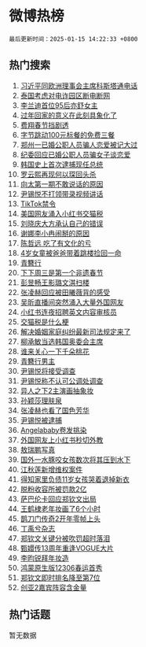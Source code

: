 # 微博热榜

`最后更新时间：2025-01-15 14:22:33 +0800`

## 热门搜索

1. [习近平同欧洲理事会主席科斯塔通电话](https://m.weibo.cn/search?containerid=100103type%3D1%26t%3D10%26q%3D%23%E4%B9%A0%E8%BF%91%E5%B9%B3%E5%90%8C%E6%AC%A7%E6%B4%B2%E7%90%86%E4%BA%8B%E4%BC%9A%E4%B8%BB%E5%B8%AD%E7%A7%91%E6%96%AF%E5%A1%94%E9%80%9A%E7%94%B5%E8%AF%9D%23&stream_entry_id=51&isnewpage=1&extparam=seat%3D1%26stream_entry_id%3D51%26q%3D%2523%25E4%25B9%25A0%25E8%25BF%2591%25E5%25B9%25B3%25E5%2590%258C%25E6%25AC%25A7%25E6%25B4%25B2%25E7%2590%2586%25E4%25BA%258B%25E4%25BC%259A%25E4%25B8%25BB%25E5%25B8%25AD%25E7%25A7%2591%25E6%2596%25AF%25E5%25A1%2594%25E9%2580%259A%25E7%2594%25B5%25E8%25AF%259D%2523%26dgr%3D0%26pos%3D0%26cate%3D10103%26c_type%3D51%26filter_type%3Drealtimehot%26display_time%3D1736922151%26pre_seqid%3D17369221518530116544259)
1. [泰国考虑对电诈园区断电断网](https://m.weibo.cn/search?containerid=100103type%3D1%26t%3D10%26q%3D%23%E6%B3%B0%E5%9B%BD%E8%80%83%E8%99%91%E5%AF%B9%E7%94%B5%E8%AF%88%E5%9B%AD%E5%8C%BA%E6%96%AD%E7%94%B5%E6%96%AD%E7%BD%91%23&stream_entry_id=31&isnewpage=1&extparam=seat%3D1%26stream_entry_id%3D31%26flag%3D2%26lcate%3D5001%26filter_type%3Drealtimehot%26c_type%3D31%26q%3D%2523%25E6%25B3%25B0%25E5%259B%25BD%25E8%2580%2583%25E8%2599%2591%25E5%25AF%25B9%25E7%2594%25B5%25E8%25AF%2588%25E5%259B%25AD%25E5%258C%25BA%25E6%2596%25AD%25E7%2594%25B5%25E6%2596%25AD%25E7%25BD%2591%2523%26band_rank%3D1%26cate%3D5001%26pos%3D0%26realpos%3D1%26dgr%3D0%26display_time%3D1736922151%26pre_seqid%3D17369221518530116544259)
1. [李兰迪首位95后亦舒女主](https://m.weibo.cn/search?containerid=100103type%3D1%26t%3D10%26q%3D%E6%9D%8E%E5%85%B0%E8%BF%AA%E9%A6%96%E4%BD%8D95%E5%90%8E%E4%BA%A6%E8%88%92%E5%A5%B3%E4%B8%BB&stream_entry_id=31&isnewpage=1&extparam=seat%3D1%26stream_entry_id%3D31%26flag%3D1%26lcate%3D5001%26filter_type%3Drealtimehot%26c_type%3D31%26q%3D%25E6%259D%258E%25E5%2585%25B0%25E8%25BF%25AA%25E9%25A6%2596%25E4%25BD%258D95%25E5%2590%258E%25E4%25BA%25A6%25E8%2588%2592%25E5%25A5%25B3%25E4%25B8%25BB%26band_rank%3D2%26cate%3D5001%26pos%3D1%26realpos%3D2%26dgr%3D0%26display_time%3D1736922151%26pre_seqid%3D17369221518530116544259)
1. [过年回家的意义在此刻具象化了](https://m.weibo.cn/search?containerid=100103type%3D1%26t%3D10%26q%3D%23%E8%BF%87%E5%B9%B4%E5%9B%9E%E5%AE%B6%E7%9A%84%E6%84%8F%E4%B9%89%E5%9C%A8%E6%AD%A4%E5%88%BB%E5%85%B7%E8%B1%A1%E5%8C%96%E4%BA%86%23&stream_entry_id=31&isnewpage=1&extparam=seat%3D1%26stream_entry_id%3D31%26flag%3D0%26lcate%3D5001%26filter_type%3Drealtimehot%26c_type%3D31%26q%3D%2523%25E8%25BF%2587%25E5%25B9%25B4%25E5%259B%259E%25E5%25AE%25B6%25E7%259A%2584%25E6%2584%258F%25E4%25B9%2589%25E5%259C%25A8%25E6%25AD%25A4%25E5%2588%25BB%25E5%2585%25B7%25E8%25B1%25A1%25E5%258C%2596%25E4%25BA%2586%2523%26band_rank%3D3%26cate%3D5001%26pos%3D2%26realpos%3D3%26dgr%3D0%26display_time%3D1736922151%26pre_seqid%3D17369221518530116544259)
1. [费翔春节挡剧透](https://m.weibo.cn/search?containerid=100103type%3D1%26t%3D10%26q%3D%23%E8%B4%B9%E7%BF%94%E6%98%A5%E8%8A%82%E6%8C%A1%E5%89%A7%E9%80%8F%23&stream_entry_id=31&isnewpage=1&extparam=seat%3D1%26stream_entry_id%3D31%26lcate%3D5001%26is_ad_pos%3D1%26filter_type%3Drealtimehot%26adid%3D272650%26c_type%3D31%26q%3D%2523%25E8%25B4%25B9%25E7%25BF%2594%25E6%2598%25A5%25E8%258A%2582%25E6%258C%25A1%25E5%2589%25A7%25E9%2580%258F%2523%26band_rank%3D4%26pos%3D3%26cate%3D5001%26dgr%3D0%26topic_ad%3D1%26display_time%3D1736922151%26pre_seqid%3D17369221518530116544259)
1. [字节跳动100元标餐的免费三餐](https://m.weibo.cn/search?containerid=100103type%3D1%26t%3D10%26q%3D%E5%AD%97%E8%8A%82%E8%B7%B3%E5%8A%A8100%E5%85%83%E6%A0%87%E9%A4%90%E7%9A%84%E5%85%8D%E8%B4%B9%E4%B8%89%E9%A4%90&stream_entry_id=31&isnewpage=1&extparam=seat%3D1%26stream_entry_id%3D31%26flag%3D2%26lcate%3D5001%26filter_type%3Drealtimehot%26c_type%3D31%26q%3D%25E5%25AD%2597%25E8%258A%2582%25E8%25B7%25B3%25E5%258A%25A8100%25E5%2585%2583%25E6%25A0%2587%25E9%25A4%2590%25E7%259A%2584%25E5%2585%258D%25E8%25B4%25B9%25E4%25B8%2589%25E9%25A4%2590%26band_rank%3D4%26cate%3D5001%26pos%3D4%26realpos%3D4%26dgr%3D0%26display_time%3D1736922151%26pre_seqid%3D17369221518530116544259)
1. [郑州一已婚公职人员骗人恋爱被记大过](https://m.weibo.cn/search?containerid=100103type%3D1%26t%3D10%26q%3D%23%E9%83%91%E5%B7%9E%E4%B8%80%E5%B7%B2%E5%A9%9A%E5%85%AC%E8%81%8C%E4%BA%BA%E5%91%98%E9%AA%97%E4%BA%BA%E6%81%8B%E7%88%B1%E8%A2%AB%E8%AE%B0%E5%A4%A7%E8%BF%87%23&stream_entry_id=31&isnewpage=1&extparam=seat%3D1%26stream_entry_id%3D31%26flag%3D1%26lcate%3D5001%26filter_type%3Drealtimehot%26c_type%3D31%26q%3D%2523%25E9%2583%2591%25E5%25B7%259E%25E4%25B8%2580%25E5%25B7%25B2%25E5%25A9%259A%25E5%2585%25AC%25E8%2581%258C%25E4%25BA%25BA%25E5%2591%2598%25E9%25AA%2597%25E4%25BA%25BA%25E6%2581%258B%25E7%2588%25B1%25E8%25A2%25AB%25E8%25AE%25B0%25E5%25A4%25A7%25E8%25BF%2587%2523%26band_rank%3D5%26cate%3D5001%26pos%3D5%26realpos%3D5%26dgr%3D0%26display_time%3D1736922151%26pre_seqid%3D17369221518530116544259)
1. [纪委回应已婚公职人员骗女子谈恋爱](https://m.weibo.cn/search?containerid=100103type%3D1%26t%3D10%26q%3D%23%E7%BA%AA%E5%A7%94%E5%9B%9E%E5%BA%94%E5%B7%B2%E5%A9%9A%E5%85%AC%E8%81%8C%E4%BA%BA%E5%91%98%E9%AA%97%E5%A5%B3%E5%AD%90%E8%B0%88%E6%81%8B%E7%88%B1%23&stream_entry_id=31&isnewpage=1&extparam=seat%3D1%26stream_entry_id%3D31%26flag%3D1%26lcate%3D5001%26filter_type%3Drealtimehot%26c_type%3D31%26q%3D%2523%25E7%25BA%25AA%25E5%25A7%2594%25E5%259B%259E%25E5%25BA%2594%25E5%25B7%25B2%25E5%25A9%259A%25E5%2585%25AC%25E8%2581%258C%25E4%25BA%25BA%25E5%2591%2598%25E9%25AA%2597%25E5%25A5%25B3%25E5%25AD%2590%25E8%25B0%2588%25E6%2581%258B%25E7%2588%25B1%2523%26band_rank%3D6%26cate%3D5001%26pos%3D6%26realpos%3D6%26dgr%3D0%26display_time%3D1736922151%26pre_seqid%3D17369221518530116544259)
1. [韩国史上首次逮捕现任总统](https://m.weibo.cn/search?containerid=100103type%3D1%26t%3D10%26q%3D%23%E9%9F%A9%E5%9B%BD%E5%8F%B2%E4%B8%8A%E9%A6%96%E6%AC%A1%E9%80%AE%E6%8D%95%E7%8E%B0%E4%BB%BB%E6%80%BB%E7%BB%9F%23&stream_entry_id=31&isnewpage=1&extparam=seat%3D1%26stream_entry_id%3D31%26flag%3D0%26lcate%3D5001%26filter_type%3Drealtimehot%26c_type%3D31%26q%3D%2523%25E9%259F%25A9%25E5%259B%25BD%25E5%258F%25B2%25E4%25B8%258A%25E9%25A6%2596%25E6%25AC%25A1%25E9%2580%25AE%25E6%258D%2595%25E7%258E%25B0%25E4%25BB%25BB%25E6%2580%25BB%25E7%25BB%259F%2523%26band_rank%3D7%26cate%3D5001%26pos%3D7%26realpos%3D7%26dgr%3D0%26display_time%3D1736922151%26pre_seqid%3D17369221518530116544259)
1. [罗云熙再现何以琛回头杀](https://m.weibo.cn/search?containerid=100103type%3D1%26t%3D10%26q%3D%23%E7%BD%97%E4%BA%91%E7%86%99%E5%86%8D%E7%8E%B0%E4%BD%95%E4%BB%A5%E7%90%9B%E5%9B%9E%E5%A4%B4%E6%9D%80%23&stream_entry_id=31&isnewpage=1&extparam=seat%3D1%26stream_entry_id%3D31%26flag%3D1%26lcate%3D5001%26filter_type%3Drealtimehot%26c_type%3D31%26q%3D%2523%25E7%25BD%2597%25E4%25BA%2591%25E7%2586%2599%25E5%2586%258D%25E7%258E%25B0%25E4%25BD%2595%25E4%25BB%25A5%25E7%2590%259B%25E5%259B%259E%25E5%25A4%25B4%25E6%259D%2580%2523%26band_rank%3D8%26cate%3D5001%26pos%3D8%26realpos%3D8%26dgr%3D0%26display_time%3D1736922151%26pre_seqid%3D17369221518530116544259)
1. [向太第一期不敢说话的原因](https://m.weibo.cn/search?containerid=100103type%3D1%26t%3D10%26q%3D%23%E5%90%91%E5%A4%AA%E7%AC%AC%E4%B8%80%E6%9C%9F%E4%B8%8D%E6%95%A2%E8%AF%B4%E8%AF%9D%E7%9A%84%E5%8E%9F%E5%9B%A0%23&stream_entry_id=31&isnewpage=1&extparam=seat%3D1%26stream_entry_id%3D31%26flag%3D0%26lcate%3D5001%26filter_type%3Drealtimehot%26c_type%3D31%26q%3D%2523%25E5%2590%2591%25E5%25A4%25AA%25E7%25AC%25AC%25E4%25B8%2580%25E6%259C%259F%25E4%25B8%258D%25E6%2595%25A2%25E8%25AF%25B4%25E8%25AF%259D%25E7%259A%2584%25E5%258E%259F%25E5%259B%25A0%2523%26band_rank%3D9%26cate%3D5001%26pos%3D9%26realpos%3D9%26dgr%3D0%26display_time%3D1736922151%26pre_seqid%3D17369221518530116544259)
1. [尹锡悦不打领带录视频讲话](https://m.weibo.cn/search?containerid=100103type%3D1%26t%3D10%26q%3D%23%E5%B0%B9%E9%94%A1%E6%82%A6%E4%B8%8D%E6%89%93%E9%A2%86%E5%B8%A6%E5%BD%95%E8%A7%86%E9%A2%91%E8%AE%B2%E8%AF%9D%23&stream_entry_id=31&isnewpage=1&extparam=seat%3D1%26stream_entry_id%3D31%26flag%3D0%26lcate%3D5001%26filter_type%3Drealtimehot%26c_type%3D31%26q%3D%2523%25E5%25B0%25B9%25E9%2594%25A1%25E6%2582%25A6%25E4%25B8%258D%25E6%2589%2593%25E9%25A2%2586%25E5%25B8%25A6%25E5%25BD%2595%25E8%25A7%2586%25E9%25A2%2591%25E8%25AE%25B2%25E8%25AF%259D%2523%26band_rank%3D10%26cate%3D5001%26pos%3D10%26realpos%3D10%26dgr%3D0%26display_time%3D1736922151%26pre_seqid%3D17369221518530116544259)
1. [TikTok禁令](https://m.weibo.cn/search?containerid=100103type%3D1%26t%3D10%26q%3D%23TikTok%E7%A6%81%E4%BB%A4%23&stream_entry_id=31&isnewpage=1&extparam=seat%3D1%26stream_entry_id%3D31%26flag%3D1%26lcate%3D5001%26filter_type%3Drealtimehot%26c_type%3D31%26q%3D%2523TikTok%25E7%25A6%2581%25E4%25BB%25A4%2523%26band_rank%3D11%26cate%3D5001%26pos%3D11%26realpos%3D11%26dgr%3D0%26display_time%3D1736922151%26pre_seqid%3D17369221518530116544259)
1. [美国网友涌入小红书交猫税](https://m.weibo.cn/search?containerid=100103type%3D1%26t%3D10%26q%3D%23%E7%BE%8E%E5%9B%BD%E7%BD%91%E5%8F%8B%E6%B6%8C%E5%85%A5%E5%B0%8F%E7%BA%A2%E4%B9%A6%E4%BA%A4%E7%8C%AB%E7%A8%8E%23&stream_entry_id=31&isnewpage=1&extparam=seat%3D1%26stream_entry_id%3D31%26flag%3D0%26lcate%3D5001%26filter_type%3Drealtimehot%26c_type%3D31%26q%3D%2523%25E7%25BE%258E%25E5%259B%25BD%25E7%25BD%2591%25E5%258F%258B%25E6%25B6%258C%25E5%2585%25A5%25E5%25B0%258F%25E7%25BA%25A2%25E4%25B9%25A6%25E4%25BA%25A4%25E7%258C%25AB%25E7%25A8%258E%2523%26band_rank%3D12%26cate%3D5001%26pos%3D12%26realpos%3D12%26dgr%3D0%26display_time%3D1736922151%26pre_seqid%3D17369221518530116544259)
1. [刘晓庆大方承认自己的错误](https://m.weibo.cn/search?containerid=100103type%3D1%26t%3D10%26q%3D%23%E5%88%98%E6%99%93%E5%BA%86%E5%A4%A7%E6%96%B9%E6%89%BF%E8%AE%A4%E8%87%AA%E5%B7%B1%E7%9A%84%E9%94%99%E8%AF%AF%23&stream_entry_id=31&isnewpage=1&extparam=seat%3D1%26stream_entry_id%3D31%26flag%3D2%26lcate%3D5001%26filter_type%3Drealtimehot%26c_type%3D31%26q%3D%2523%25E5%2588%2598%25E6%2599%2593%25E5%25BA%2586%25E5%25A4%25A7%25E6%2596%25B9%25E6%2589%25BF%25E8%25AE%25A4%25E8%2587%25AA%25E5%25B7%25B1%25E7%259A%2584%25E9%2594%2599%25E8%25AF%25AF%2523%26band_rank%3D13%26cate%3D5001%26pos%3D13%26realpos%3D13%26dgr%3D0%26display_time%3D1736922151%26pre_seqid%3D17369221518530116544259)
1. [谢娜李小冉闹掰的原因](https://m.weibo.cn/search?containerid=100103type%3D1%26t%3D10%26q%3D%23%E8%B0%A2%E5%A8%9C%E6%9D%8E%E5%B0%8F%E5%86%89%E9%97%B9%E6%8E%B0%E7%9A%84%E5%8E%9F%E5%9B%A0%23&stream_entry_id=31&isnewpage=1&extparam=seat%3D1%26stream_entry_id%3D31%26flag%3D2%26lcate%3D5001%26filter_type%3Drealtimehot%26c_type%3D31%26q%3D%2523%25E8%25B0%25A2%25E5%25A8%259C%25E6%259D%258E%25E5%25B0%258F%25E5%2586%2589%25E9%2597%25B9%25E6%258E%25B0%25E7%259A%2584%25E5%258E%259F%25E5%259B%25A0%2523%26band_rank%3D14%26cate%3D5001%26pos%3D14%26realpos%3D14%26dgr%3D0%26display_time%3D1736922151%26pre_seqid%3D17369221518530116544259)
1. [陈哲远 吃了有文化的亏](https://m.weibo.cn/search?containerid=100103type%3D1%26t%3D10%26q%3D%E9%99%88%E5%93%B2%E8%BF%9C+%E5%90%83%E4%BA%86%E6%9C%89%E6%96%87%E5%8C%96%E7%9A%84%E4%BA%8F&stream_entry_id=31&isnewpage=1&extparam=seat%3D1%26stream_entry_id%3D31%26flag%3D0%26lcate%3D5001%26filter_type%3Drealtimehot%26c_type%3D31%26q%3D%25E9%2599%2588%25E5%2593%25B2%25E8%25BF%259C%2520%25E5%2590%2583%25E4%25BA%2586%25E6%259C%2589%25E6%2596%2587%25E5%258C%2596%25E7%259A%2584%25E4%25BA%258F%26band_rank%3D15%26cate%3D5001%26pos%3D15%26realpos%3D15%26dgr%3D0%26display_time%3D1736922151%26pre_seqid%3D17369221518530116544259)
1. [4岁女童被爸爸带着跳楼捡回一命](https://m.weibo.cn/search?containerid=100103type%3D1%26t%3D10%26q%3D%234%E5%B2%81%E5%A5%B3%E7%AB%A5%E8%A2%AB%E7%88%B8%E7%88%B8%E5%B8%A6%E7%9D%80%E8%B7%B3%E6%A5%BC%E6%8D%A1%E5%9B%9E%E4%B8%80%E5%91%BD%23&stream_entry_id=31&isnewpage=1&extparam=seat%3D1%26stream_entry_id%3D31%26flag%3D0%26lcate%3D5001%26filter_type%3Drealtimehot%26c_type%3D31%26q%3D%25234%25E5%25B2%2581%25E5%25A5%25B3%25E7%25AB%25A5%25E8%25A2%25AB%25E7%2588%25B8%25E7%2588%25B8%25E5%25B8%25A6%25E7%259D%2580%25E8%25B7%25B3%25E6%25A5%25BC%25E6%258D%25A1%25E5%259B%259E%25E4%25B8%2580%25E5%2591%25BD%2523%26band_rank%3D16%26cate%3D5001%26pos%3D16%26realpos%3D16%26dgr%3D0%26display_time%3D1736922151%26pre_seqid%3D17369221518530116544259)
1. [青簪行](https://m.weibo.cn/search?containerid=100103type%3D1%26t%3D10%26q%3D%E9%9D%92%E7%B0%AA%E8%A1%8C&stream_entry_id=31&isnewpage=1&extparam=seat%3D1%26stream_entry_id%3D31%26flag%3D2%26lcate%3D5001%26filter_type%3Drealtimehot%26c_type%3D31%26q%3D%25E9%259D%2592%25E7%25B0%25AA%25E8%25A1%258C%26band_rank%3D17%26cate%3D5001%26pos%3D17%26realpos%3D17%26dgr%3D0%26display_time%3D1736922151%26pre_seqid%3D17369221518530116544259)
1. [下下周三是第一个非遗春节](https://m.weibo.cn/search?containerid=100103type%3D1%26t%3D10%26q%3D%23%E4%B8%8B%E4%B8%8B%E5%91%A8%E4%B8%89%E6%98%AF%E7%AC%AC%E4%B8%80%E4%B8%AA%E9%9D%9E%E9%81%97%E6%98%A5%E8%8A%82%23&stream_entry_id=31&isnewpage=1&extparam=seat%3D1%26stream_entry_id%3D31%26flag%3D0%26lcate%3D5001%26filter_type%3Drealtimehot%26c_type%3D31%26q%3D%2523%25E4%25B8%258B%25E4%25B8%258B%25E5%2591%25A8%25E4%25B8%2589%25E6%2598%25AF%25E7%25AC%25AC%25E4%25B8%2580%25E4%25B8%25AA%25E9%259D%259E%25E9%2581%2597%25E6%2598%25A5%25E8%258A%2582%2523%26band_rank%3D18%26cate%3D5001%26pos%3D18%26realpos%3D18%26dgr%3D0%26display_time%3D1736922151%26pre_seqid%3D17369221518530116544259)
1. [彭昱畅王影璐文淇扫楼](https://m.weibo.cn/search?containerid=100103type%3D1%26t%3D10%26q%3D%23%E5%BD%AD%E6%98%B1%E7%95%85%E7%8E%8B%E5%BD%B1%E7%92%90%E6%96%87%E6%B7%87%E6%89%AB%E6%A5%BC%23&stream_entry_id=31&isnewpage=1&extparam=seat%3D1%26stream_entry_id%3D31%26flag%3D1%26lcate%3D5001%26filter_type%3Drealtimehot%26c_type%3D31%26q%3D%2523%25E5%25BD%25AD%25E6%2598%25B1%25E7%2595%2585%25E7%258E%258B%25E5%25BD%25B1%25E7%2592%2590%25E6%2596%2587%25E6%25B7%2587%25E6%2589%25AB%25E6%25A5%25BC%2523%26band_rank%3D19%26cate%3D5001%26pos%3D19%26realpos%3D19%26dgr%3D0%26display_time%3D1736922151%26pre_seqid%3D17369221518530116544259)
1. [张凌赫回应被田曦薇背的感受](https://m.weibo.cn/search?containerid=100103type%3D1%26t%3D10%26q%3D%23%E5%BC%A0%E5%87%8C%E8%B5%AB%E5%9B%9E%E5%BA%94%E8%A2%AB%E7%94%B0%E6%9B%A6%E8%96%87%E8%83%8C%E7%9A%84%E6%84%9F%E5%8F%97%23&stream_entry_id=31&isnewpage=1&extparam=seat%3D1%26stream_entry_id%3D31%26flag%3D0%26lcate%3D5001%26filter_type%3Drealtimehot%26c_type%3D31%26q%3D%2523%25E5%25BC%25A0%25E5%2587%258C%25E8%25B5%25AB%25E5%259B%259E%25E5%25BA%2594%25E8%25A2%25AB%25E7%2594%25B0%25E6%259B%25A6%25E8%2596%2587%25E8%2583%258C%25E7%259A%2584%25E6%2584%259F%25E5%258F%2597%2523%26band_rank%3D20%26cate%3D5001%26pos%3D20%26realpos%3D20%26dgr%3D0%26display_time%3D1736922151%26pre_seqid%3D17369221518530116544259)
1. [吴昕直播间突然涌入大量外国网友](https://m.weibo.cn/search?containerid=100103type%3D1%26t%3D10%26q%3D%23%E5%90%B4%E6%98%95%E7%9B%B4%E6%92%AD%E9%97%B4%E7%AA%81%E7%84%B6%E6%B6%8C%E5%85%A5%E5%A4%A7%E9%87%8F%E5%A4%96%E5%9B%BD%E7%BD%91%E5%8F%8B%23&stream_entry_id=31&isnewpage=1&extparam=seat%3D1%26stream_entry_id%3D31%26flag%3D1%26lcate%3D5001%26filter_type%3Drealtimehot%26c_type%3D31%26q%3D%2523%25E5%2590%25B4%25E6%2598%2595%25E7%259B%25B4%25E6%2592%25AD%25E9%2597%25B4%25E7%25AA%2581%25E7%2584%25B6%25E6%25B6%258C%25E5%2585%25A5%25E5%25A4%25A7%25E9%2587%258F%25E5%25A4%2596%25E5%259B%25BD%25E7%25BD%2591%25E5%258F%258B%2523%26band_rank%3D21%26cate%3D5001%26pos%3D21%26realpos%3D21%26dgr%3D0%26display_time%3D1736922151%26pre_seqid%3D17369221518530116544259)
1. [小红书连夜招聘英文内容审核员](https://m.weibo.cn/search?containerid=100103type%3D1%26t%3D10%26q%3D%23%E5%B0%8F%E7%BA%A2%E4%B9%A6%E8%BF%9E%E5%A4%9C%E6%8B%9B%E8%81%98%E8%8B%B1%E6%96%87%E5%86%85%E5%AE%B9%E5%AE%A1%E6%A0%B8%E5%91%98%23&stream_entry_id=31&isnewpage=1&extparam=seat%3D1%26stream_entry_id%3D31%26flag%3D1%26lcate%3D5001%26filter_type%3Drealtimehot%26c_type%3D31%26q%3D%2523%25E5%25B0%258F%25E7%25BA%25A2%25E4%25B9%25A6%25E8%25BF%259E%25E5%25A4%259C%25E6%258B%259B%25E8%2581%2598%25E8%258B%25B1%25E6%2596%2587%25E5%2586%2585%25E5%25AE%25B9%25E5%25AE%25A1%25E6%25A0%25B8%25E5%2591%2598%2523%26band_rank%3D22%26cate%3D5001%26pos%3D22%26realpos%3D22%26dgr%3D0%26display_time%3D1736922151%26pre_seqid%3D17369221518530116544259)
1. [交猫税是什么梗](https://m.weibo.cn/search?containerid=100103type%3D1%26t%3D10%26q%3D%23%E4%BA%A4%E7%8C%AB%E7%A8%8E%E6%98%AF%E4%BB%80%E4%B9%88%E6%A2%97%23&stream_entry_id=31&isnewpage=1&extparam=seat%3D1%26stream_entry_id%3D31%26flag%3D0%26lcate%3D5001%26filter_type%3Drealtimehot%26c_type%3D31%26q%3D%2523%25E4%25BA%25A4%25E7%258C%25AB%25E7%25A8%258E%25E6%2598%25AF%25E4%25BB%2580%25E4%25B9%2588%25E6%25A2%2597%2523%26band_rank%3D23%26cate%3D5001%26pos%3D23%26realpos%3D23%26dgr%3D0%26display_time%3D1736922151%26pre_seqid%3D17369221518530116544259)
1. [解决婚姻家庭纠纷最新司法规定来了](https://m.weibo.cn/search?containerid=100103type%3D1%26t%3D10%26q%3D%23%E8%A7%A3%E5%86%B3%E5%A9%9A%E5%A7%BB%E5%AE%B6%E5%BA%AD%E7%BA%A0%E7%BA%B7%E6%9C%80%E6%96%B0%E5%8F%B8%E6%B3%95%E8%A7%84%E5%AE%9A%E6%9D%A5%E4%BA%86%23&stream_entry_id=31&isnewpage=1&extparam=seat%3D1%26stream_entry_id%3D31%26flag%3D0%26lcate%3D5001%26filter_type%3Drealtimehot%26c_type%3D31%26q%3D%2523%25E8%25A7%25A3%25E5%2586%25B3%25E5%25A9%259A%25E5%25A7%25BB%25E5%25AE%25B6%25E5%25BA%25AD%25E7%25BA%25A0%25E7%25BA%25B7%25E6%259C%2580%25E6%2596%25B0%25E5%258F%25B8%25E6%25B3%2595%25E8%25A7%2584%25E5%25AE%259A%25E6%259D%25A5%25E4%25BA%2586%2523%26band_rank%3D24%26cate%3D5001%26pos%3D24%26realpos%3D24%26dgr%3D0%26display_time%3D1736922151%26pre_seqid%3D17369221518530116544259)
1. [柳承敏当选韩国奥委会主席](https://m.weibo.cn/search?containerid=100103type%3D1%26t%3D10%26q%3D%23%E6%9F%B3%E6%89%BF%E6%95%8F%E5%BD%93%E9%80%89%E9%9F%A9%E5%9B%BD%E5%A5%A5%E5%A7%94%E4%BC%9A%E4%B8%BB%E5%B8%AD%23&stream_entry_id=31&isnewpage=1&extparam=seat%3D1%26stream_entry_id%3D31%26flag%3D1%26lcate%3D5001%26filter_type%3Drealtimehot%26c_type%3D31%26q%3D%2523%25E6%259F%25B3%25E6%2589%25BF%25E6%2595%258F%25E5%25BD%2593%25E9%2580%2589%25E9%259F%25A9%25E5%259B%25BD%25E5%25A5%25A5%25E5%25A7%2594%25E4%25BC%259A%25E4%25B8%25BB%25E5%25B8%25AD%2523%26band_rank%3D25%26cate%3D5001%26pos%3D25%26realpos%3D25%26dgr%3D0%26display_time%3D1736922151%26pre_seqid%3D17369221518530116544259)
1. [谁来关心一下千朵桃花](https://m.weibo.cn/search?containerid=100103type%3D1%26t%3D10%26q%3D%E8%B0%81%E6%9D%A5%E5%85%B3%E5%BF%83%E4%B8%80%E4%B8%8B%E5%8D%83%E6%9C%B5%E6%A1%83%E8%8A%B1&stream_entry_id=31&isnewpage=1&extparam=seat%3D1%26stream_entry_id%3D31%26flag%3D1%26lcate%3D5001%26filter_type%3Drealtimehot%26c_type%3D31%26q%3D%25E8%25B0%2581%25E6%259D%25A5%25E5%2585%25B3%25E5%25BF%2583%25E4%25B8%2580%25E4%25B8%258B%25E5%258D%2583%25E6%259C%25B5%25E6%25A1%2583%25E8%258A%25B1%26band_rank%3D26%26cate%3D5001%26pos%3D26%26realpos%3D26%26dgr%3D0%26display_time%3D1736922151%26pre_seqid%3D17369221518530116544259)
1. [青簪行男主](https://m.weibo.cn/search?containerid=100103type%3D1%26t%3D10%26q%3D%E9%9D%92%E7%B0%AA%E8%A1%8C%E7%94%B7%E4%B8%BB&stream_entry_id=31&isnewpage=1&extparam=seat%3D1%26stream_entry_id%3D31%26flag%3D0%26lcate%3D5001%26filter_type%3Drealtimehot%26c_type%3D31%26q%3D%25E9%259D%2592%25E7%25B0%25AA%25E8%25A1%258C%25E7%2594%25B7%25E4%25B8%25BB%26band_rank%3D27%26cate%3D5001%26pos%3D27%26realpos%3D27%26dgr%3D0%26display_time%3D1736922151%26pre_seqid%3D17369221518530116544259)
1. [尹锡悦将接受调查](https://m.weibo.cn/search?containerid=100103type%3D1%26t%3D10%26q%3D%23%E5%B0%B9%E9%94%A1%E6%82%A6%E5%B0%86%E6%8E%A5%E5%8F%97%E8%B0%83%E6%9F%A5%23&stream_entry_id=31&isnewpage=1&extparam=seat%3D1%26stream_entry_id%3D31%26flag%3D1%26lcate%3D5001%26filter_type%3Drealtimehot%26c_type%3D31%26q%3D%2523%25E5%25B0%25B9%25E9%2594%25A1%25E6%2582%25A6%25E5%25B0%2586%25E6%258E%25A5%25E5%258F%2597%25E8%25B0%2583%25E6%259F%25A5%2523%26band_rank%3D28%26cate%3D5001%26pos%3D28%26realpos%3D28%26dgr%3D0%26display_time%3D1736922151%26pre_seqid%3D17369221518530116544259)
1. [尹锡悦称不认可公调处调查](https://m.weibo.cn/search?containerid=100103type%3D1%26t%3D10%26q%3D%23%E5%B0%B9%E9%94%A1%E6%82%A6%E7%A7%B0%E4%B8%8D%E8%AE%A4%E5%8F%AF%E5%85%AC%E8%B0%83%E5%A4%84%E8%B0%83%E6%9F%A5%23&stream_entry_id=31&isnewpage=1&extparam=seat%3D1%26stream_entry_id%3D31%26flag%3D0%26lcate%3D5001%26filter_type%3Drealtimehot%26c_type%3D31%26q%3D%2523%25E5%25B0%25B9%25E9%2594%25A1%25E6%2582%25A6%25E7%25A7%25B0%25E4%25B8%258D%25E8%25AE%25A4%25E5%258F%25AF%25E5%2585%25AC%25E8%25B0%2583%25E5%25A4%2584%25E8%25B0%2583%25E6%259F%25A5%2523%26band_rank%3D29%26cate%3D5001%26pos%3D29%26realpos%3D29%26dgr%3D0%26display_time%3D1736922151%26pre_seqid%3D17369221518530116544259)
1. [异人之下2主演画抽象妆](https://m.weibo.cn/search?containerid=100103type%3D1%26t%3D10%26q%3D%E5%BC%82%E4%BA%BA%E4%B9%8B%E4%B8%8B2%E4%B8%BB%E6%BC%94%E7%94%BB%E6%8A%BD%E8%B1%A1%E5%A6%86&stream_entry_id=31&isnewpage=1&extparam=seat%3D1%26stream_entry_id%3D31%26flag%3D1%26lcate%3D5001%26filter_type%3Drealtimehot%26c_type%3D31%26q%3D%25E5%25BC%2582%25E4%25BA%25BA%25E4%25B9%258B%25E4%25B8%258B2%25E4%25B8%25BB%25E6%25BC%2594%25E7%2594%25BB%25E6%258A%25BD%25E8%25B1%25A1%25E5%25A6%2586%26band_rank%3D30%26cate%3D5001%26pos%3D30%26realpos%3D30%26dgr%3D0%26display_time%3D1736922151%26pre_seqid%3D17369221518530116544259)
1. [孙颖莎理肤泉](https://m.weibo.cn/search?containerid=100103type%3D1%26t%3D10%26q%3D%E5%AD%99%E9%A2%96%E8%8E%8E%E7%90%86%E8%82%A4%E6%B3%89&stream_entry_id=31&isnewpage=1&extparam=seat%3D1%26stream_entry_id%3D31%26flag%3D0%26lcate%3D5001%26filter_type%3Drealtimehot%26c_type%3D31%26q%3D%25E5%25AD%2599%25E9%25A2%2596%25E8%258E%258E%25E7%2590%2586%25E8%2582%25A4%25E6%25B3%2589%26band_rank%3D31%26cate%3D5001%26pos%3D31%26realpos%3D31%26dgr%3D0%26display_time%3D1736922151%26pre_seqid%3D17369221518530116544259)
1. [张凌赫也看了国色芳华](https://m.weibo.cn/search?containerid=100103type%3D1%26t%3D10%26q%3D%23%E5%BC%A0%E5%87%8C%E8%B5%AB%E4%B9%9F%E7%9C%8B%E4%BA%86%E5%9B%BD%E8%89%B2%E8%8A%B3%E5%8D%8E%23&stream_entry_id=31&isnewpage=1&extparam=seat%3D1%26stream_entry_id%3D31%26flag%3D0%26lcate%3D5001%26filter_type%3Drealtimehot%26c_type%3D31%26q%3D%2523%25E5%25BC%25A0%25E5%2587%258C%25E8%25B5%25AB%25E4%25B9%259F%25E7%259C%258B%25E4%25BA%2586%25E5%259B%25BD%25E8%2589%25B2%25E8%258A%25B3%25E5%258D%258E%2523%26band_rank%3D32%26cate%3D5001%26pos%3D32%26realpos%3D32%26dgr%3D0%26display_time%3D1736922151%26pre_seqid%3D17369221518530116544259)
1. [尹锡悦被逮捕](https://m.weibo.cn/search?containerid=100103type%3D1%26t%3D10%26q%3D%23%E5%B0%B9%E9%94%A1%E6%82%A6%E8%A2%AB%E9%80%AE%E6%8D%95%23&stream_entry_id=31&isnewpage=1&extparam=seat%3D1%26stream_entry_id%3D31%26flag%3D0%26lcate%3D5001%26filter_type%3Drealtimehot%26c_type%3D31%26q%3D%2523%25E5%25B0%25B9%25E9%2594%25A1%25E6%2582%25A6%25E8%25A2%25AB%25E9%2580%25AE%25E6%258D%2595%2523%26band_rank%3D33%26cate%3D5001%26pos%3D33%26realpos%3D33%26dgr%3D0%26display_time%3D1736922151%26pre_seqid%3D17369221518530116544259)
1. [Angelababy卷发挑染](https://m.weibo.cn/search?containerid=100103type%3D1%26t%3D10%26q%3D%23Angelababy%E5%8D%B7%E5%8F%91%E6%8C%91%E6%9F%93%23&stream_entry_id=31&isnewpage=1&extparam=seat%3D1%26stream_entry_id%3D31%26flag%3D0%26lcate%3D5001%26filter_type%3Drealtimehot%26c_type%3D31%26q%3D%2523Angelababy%25E5%258D%25B7%25E5%258F%2591%25E6%258C%2591%25E6%259F%2593%2523%26band_rank%3D34%26cate%3D5001%26pos%3D34%26realpos%3D34%26dgr%3D0%26display_time%3D1736922151%26pre_seqid%3D17369221518530116544259)
1. [外国网友上小红书秒切外教](https://m.weibo.cn/search?containerid=100103type%3D1%26t%3D10%26q%3D%23%E5%A4%96%E5%9B%BD%E7%BD%91%E5%8F%8B%E4%B8%8A%E5%B0%8F%E7%BA%A2%E4%B9%A6%E7%A7%92%E5%88%87%E5%A4%96%E6%95%99%23&stream_entry_id=31&isnewpage=1&extparam=seat%3D1%26stream_entry_id%3D31%26flag%3D1%26lcate%3D5001%26filter_type%3Drealtimehot%26c_type%3D31%26q%3D%2523%25E5%25A4%2596%25E5%259B%25BD%25E7%25BD%2591%25E5%258F%258B%25E4%25B8%258A%25E5%25B0%258F%25E7%25BA%25A2%25E4%25B9%25A6%25E7%25A7%2592%25E5%2588%2587%25E5%25A4%2596%25E6%2595%2599%2523%26band_rank%3D35%26cate%3D5001%26pos%3D35%26realpos%3D35%26dgr%3D0%26display_time%3D1736922151%26pre_seqid%3D17369221518530116544259)
1. [敖瑞鹏写真](https://m.weibo.cn/search?containerid=100103type%3D1%26t%3D10%26q%3D%E6%95%96%E7%91%9E%E9%B9%8F%E5%86%99%E7%9C%9F&stream_entry_id=31&isnewpage=1&extparam=seat%3D1%26stream_entry_id%3D31%26flag%3D1%26lcate%3D5001%26filter_type%3Drealtimehot%26c_type%3D31%26q%3D%25E6%2595%2596%25E7%2591%259E%25E9%25B9%258F%25E5%2586%2599%25E7%259C%259F%26band_rank%3D36%26cate%3D5001%26pos%3D36%26realpos%3D36%26dgr%3D0%26display_time%3D1736922151%26pre_seqid%3D17369221518530116544259)
1. [国外一水豚咬女孩数次将其压到水下](https://m.weibo.cn/search?containerid=100103type%3D1%26t%3D10%26q%3D%23%E5%9B%BD%E5%A4%96%E4%B8%80%E6%B0%B4%E8%B1%9A%E5%92%AC%E5%A5%B3%E5%AD%A9%E6%95%B0%E6%AC%A1%E5%B0%86%E5%85%B6%E5%8E%8B%E5%88%B0%E6%B0%B4%E4%B8%8B%23&stream_entry_id=31&isnewpage=1&extparam=seat%3D1%26stream_entry_id%3D31%26flag%3D0%26lcate%3D5001%26filter_type%3Drealtimehot%26c_type%3D31%26q%3D%2523%25E5%259B%25BD%25E5%25A4%2596%25E4%25B8%2580%25E6%25B0%25B4%25E8%25B1%259A%25E5%2592%25AC%25E5%25A5%25B3%25E5%25AD%25A9%25E6%2595%25B0%25E6%25AC%25A1%25E5%25B0%2586%25E5%2585%25B6%25E5%258E%258B%25E5%2588%25B0%25E6%25B0%25B4%25E4%25B8%258B%2523%26band_rank%3D37%26cate%3D5001%26pos%3D37%26realpos%3D37%26dgr%3D0%26display_time%3D1736922151%26pre_seqid%3D17369221518530116544259)
1. [江秋莲新增维权案件](https://m.weibo.cn/search?containerid=100103type%3D1%26t%3D10%26q%3D%23%E6%B1%9F%E7%A7%8B%E8%8E%B2%E6%96%B0%E5%A2%9E%E7%BB%B4%E6%9D%83%E6%A1%88%E4%BB%B6%23&stream_entry_id=31&isnewpage=1&extparam=seat%3D1%26stream_entry_id%3D31%26flag%3D0%26lcate%3D5001%26filter_type%3Drealtimehot%26c_type%3D31%26q%3D%2523%25E6%25B1%259F%25E7%25A7%258B%25E8%258E%25B2%25E6%2596%25B0%25E5%25A2%259E%25E7%25BB%25B4%25E6%259D%2583%25E6%25A1%2588%25E4%25BB%25B6%2523%26band_rank%3D38%26cate%3D5001%26pos%3D38%26realpos%3D38%26dgr%3D0%26display_time%3D1736922151%26pre_seqid%3D17369221518530116544259)
1. [得知家里负债11岁女孩哭着退掉新衣](https://m.weibo.cn/search?containerid=100103type%3D1%26t%3D10%26q%3D%23%E5%BE%97%E7%9F%A5%E5%AE%B6%E9%87%8C%E8%B4%9F%E5%80%BA11%E5%B2%81%E5%A5%B3%E5%AD%A9%E5%93%AD%E7%9D%80%E9%80%80%E6%8E%89%E6%96%B0%E8%A1%A3%23&stream_entry_id=31&isnewpage=1&extparam=seat%3D1%26stream_entry_id%3D31%26flag%3D0%26lcate%3D5001%26filter_type%3Drealtimehot%26c_type%3D31%26q%3D%2523%25E5%25BE%2597%25E7%259F%25A5%25E5%25AE%25B6%25E9%2587%258C%25E8%25B4%259F%25E5%2580%25BA11%25E5%25B2%2581%25E5%25A5%25B3%25E5%25AD%25A9%25E5%2593%25AD%25E7%259D%2580%25E9%2580%2580%25E6%258E%2589%25E6%2596%25B0%25E8%25A1%25A3%2523%26band_rank%3D39%26cate%3D5001%26pos%3D39%26realpos%3D39%26dgr%3D0%26display_time%3D1736922151%26pre_seqid%3D17369221518530116544259)
1. [脱粉收容所被罚款2亿](https://m.weibo.cn/search?containerid=100103type%3D1%26t%3D10%26q%3D%23%E8%84%B1%E7%B2%89%E6%94%B6%E5%AE%B9%E6%89%80%E8%A2%AB%E7%BD%9A%E6%AC%BE2%E4%BA%BF%23&stream_entry_id=31&isnewpage=1&extparam=seat%3D1%26stream_entry_id%3D31%26flag%3D1%26lcate%3D5001%26filter_type%3Drealtimehot%26c_type%3D31%26q%3D%2523%25E8%2584%25B1%25E7%25B2%2589%25E6%2594%25B6%25E5%25AE%25B9%25E6%2589%2580%25E8%25A2%25AB%25E7%25BD%259A%25E6%25AC%25BE2%25E4%25BA%25BF%2523%26band_rank%3D40%26cate%3D5001%26pos%3D40%26realpos%3D40%26dgr%3D0%26display_time%3D1736922151%26pre_seqid%3D17369221518530116544259)
1. [萨巴伦卡回应郑钦文出局](https://m.weibo.cn/search?containerid=100103type%3D1%26t%3D10%26q%3D%23%E8%90%A8%E5%B7%B4%E4%BC%A6%E5%8D%A1%E5%9B%9E%E5%BA%94%E9%83%91%E9%92%A6%E6%96%87%E5%87%BA%E5%B1%80%23&stream_entry_id=31&isnewpage=1&extparam=seat%3D1%26stream_entry_id%3D31%26flag%3D1%26lcate%3D5001%26filter_type%3Drealtimehot%26c_type%3D31%26q%3D%2523%25E8%2590%25A8%25E5%25B7%25B4%25E4%25BC%25A6%25E5%258D%25A1%25E5%259B%259E%25E5%25BA%2594%25E9%2583%2591%25E9%2592%25A6%25E6%2596%2587%25E5%2587%25BA%25E5%25B1%2580%2523%26band_rank%3D41%26cate%3D5001%26pos%3D41%26realpos%3D41%26dgr%3D0%26display_time%3D1736922151%26pre_seqid%3D17369221518530116544259)
1. [王鹤棣老年妆画了6个小时](https://m.weibo.cn/search?containerid=100103type%3D1%26t%3D10%26q%3D%23%E7%8E%8B%E9%B9%A4%E6%A3%A3%E8%80%81%E5%B9%B4%E5%A6%86%E7%94%BB%E4%BA%866%E4%B8%AA%E5%B0%8F%E6%97%B6%23&stream_entry_id=31&isnewpage=1&extparam=seat%3D1%26stream_entry_id%3D31%26flag%3D1%26lcate%3D5001%26filter_type%3Drealtimehot%26c_type%3D31%26q%3D%2523%25E7%258E%258B%25E9%25B9%25A4%25E6%25A3%25A3%25E8%2580%2581%25E5%25B9%25B4%25E5%25A6%2586%25E7%2594%25BB%25E4%25BA%25866%25E4%25B8%25AA%25E5%25B0%258F%25E6%2597%25B6%2523%26band_rank%3D42%26cate%3D5001%26pos%3D42%26realpos%3D42%26dgr%3D0%26display_time%3D1736922151%26pre_seqid%3D17369221518530116544259)
1. [鹊刀门传奇2开年零帧上头](https://m.weibo.cn/search?containerid=100103type%3D1%26t%3D10%26q%3D%E9%B9%8A%E5%88%80%E9%97%A8%E4%BC%A0%E5%A5%872%E5%BC%80%E5%B9%B4%E9%9B%B6%E5%B8%A7%E4%B8%8A%E5%A4%B4&stream_entry_id=31&isnewpage=1&extparam=seat%3D1%26stream_entry_id%3D31%26flag%3D1%26lcate%3D5001%26filter_type%3Drealtimehot%26c_type%3D31%26q%3D%25E9%25B9%258A%25E5%2588%2580%25E9%2597%25A8%25E4%25BC%25A0%25E5%25A5%25872%25E5%25BC%2580%25E5%25B9%25B4%25E9%259B%25B6%25E5%25B8%25A7%25E4%25B8%258A%25E5%25A4%25B4%26band_rank%3D43%26cate%3D5001%26pos%3D43%26realpos%3D43%26dgr%3D0%26display_time%3D1736922151%26pre_seqid%3D17369221518530116544259)
1. [丁禹兮杂志](https://m.weibo.cn/search?containerid=100103type%3D1%26t%3D10%26q%3D%E4%B8%81%E7%A6%B9%E5%85%AE%E6%9D%82%E5%BF%97&stream_entry_id=31&isnewpage=1&extparam=seat%3D1%26stream_entry_id%3D31%26flag%3D0%26lcate%3D5001%26filter_type%3Drealtimehot%26c_type%3D31%26q%3D%25E4%25B8%2581%25E7%25A6%25B9%25E5%2585%25AE%25E6%259D%2582%25E5%25BF%2597%26band_rank%3D44%26cate%3D5001%26pos%3D44%26realpos%3D44%26dgr%3D0%26display_time%3D1736922151%26pre_seqid%3D17369221518530116544259)
1. [郑钦文关键分被吹罚超时落泪](https://m.weibo.cn/search?containerid=100103type%3D1%26t%3D10%26q%3D%23%E9%83%91%E9%92%A6%E6%96%87%E5%85%B3%E9%94%AE%E5%88%86%E8%A2%AB%E5%90%B9%E7%BD%9A%E8%B6%85%E6%97%B6%E8%90%BD%E6%B3%AA%23&stream_entry_id=31&isnewpage=1&extparam=seat%3D1%26stream_entry_id%3D31%26flag%3D0%26lcate%3D5001%26filter_type%3Drealtimehot%26c_type%3D31%26q%3D%2523%25E9%2583%2591%25E9%2592%25A6%25E6%2596%2587%25E5%2585%25B3%25E9%2594%25AE%25E5%2588%2586%25E8%25A2%25AB%25E5%2590%25B9%25E7%25BD%259A%25E8%25B6%2585%25E6%2597%25B6%25E8%2590%25BD%25E6%25B3%25AA%2523%26band_rank%3D45%26cate%3D5001%26pos%3D45%26realpos%3D45%26dgr%3D0%26display_time%3D1736922151%26pre_seqid%3D17369221518530116544259)
1. [甄嬛传13周年重逢VOGUE大片](https://m.weibo.cn/search?containerid=100103type%3D1%26t%3D10%26q%3D%23%E7%94%84%E5%AC%9B%E4%BC%A013%E5%91%A8%E5%B9%B4%E9%87%8D%E9%80%A2VOGUE%E5%A4%A7%E7%89%87%23&stream_entry_id=31&isnewpage=1&extparam=seat%3D1%26stream_entry_id%3D31%26flag%3D1%26lcate%3D5001%26filter_type%3Drealtimehot%26c_type%3D31%26q%3D%2523%25E7%2594%2584%25E5%25AC%259B%25E4%25BC%25A013%25E5%2591%25A8%25E5%25B9%25B4%25E9%2587%258D%25E9%2580%25A2VOGUE%25E5%25A4%25A7%25E7%2589%2587%2523%26band_rank%3D46%26cate%3D5001%26pos%3D46%26realpos%3D46%26dgr%3D0%26display_time%3D1736922151%26pre_seqid%3D17369221518530116544259)
1. [李昀锐拜年妆造](https://m.weibo.cn/search?containerid=100103type%3D1%26t%3D10%26q%3D%E6%9D%8E%E6%98%80%E9%94%90%E6%8B%9C%E5%B9%B4%E5%A6%86%E9%80%A0&stream_entry_id=31&isnewpage=1&extparam=seat%3D1%26stream_entry_id%3D31%26flag%3D1%26lcate%3D5001%26filter_type%3Drealtimehot%26c_type%3D31%26q%3D%25E6%259D%258E%25E6%2598%2580%25E9%2594%2590%25E6%258B%259C%25E5%25B9%25B4%25E5%25A6%2586%25E9%2580%25A0%26band_rank%3D47%26cate%3D5001%26pos%3D47%26realpos%3D47%26dgr%3D0%26display_time%3D1736922151%26pre_seqid%3D17369221518530116544259)
1. [鸿蒙原生版12306春运首秀](https://m.weibo.cn/search?containerid=100103type%3D1%26t%3D10%26q%3D%23%E9%B8%BF%E8%92%99%E5%8E%9F%E7%94%9F%E7%89%8812306%E6%98%A5%E8%BF%90%E9%A6%96%E7%A7%80%23&stream_entry_id=31&isnewpage=1&extparam=seat%3D1%26stream_entry_id%3D31%26flag%3D1%26lcate%3D5001%26filter_type%3Drealtimehot%26c_type%3D31%26q%3D%2523%25E9%25B8%25BF%25E8%2592%2599%25E5%258E%259F%25E7%2594%259F%25E7%2589%258812306%25E6%2598%25A5%25E8%25BF%2590%25E9%25A6%2596%25E7%25A7%2580%2523%26band_rank%3D48%26cate%3D5001%26pos%3D48%26realpos%3D48%26dgr%3D0%26display_time%3D1736922151%26pre_seqid%3D17369221518530116544259)
1. [郑钦文即时排名降至第7位](https://m.weibo.cn/search?containerid=100103type%3D1%26t%3D10%26q%3D%23%E9%83%91%E9%92%A6%E6%96%87%E5%8D%B3%E6%97%B6%E6%8E%92%E5%90%8D%E9%99%8D%E8%87%B3%E7%AC%AC7%E4%BD%8D%23&stream_entry_id=31&isnewpage=1&extparam=seat%3D1%26stream_entry_id%3D31%26flag%3D1%26lcate%3D5001%26filter_type%3Drealtimehot%26c_type%3D31%26q%3D%2523%25E9%2583%2591%25E9%2592%25A6%25E6%2596%2587%25E5%258D%25B3%25E6%2597%25B6%25E6%258E%2592%25E5%2590%258D%25E9%2599%258D%25E8%2587%25B3%25E7%25AC%25AC7%25E4%25BD%258D%2523%26band_rank%3D49%26cate%3D5001%26pos%3D49%26realpos%3D49%26dgr%3D0%26display_time%3D1736922151%26pre_seqid%3D17369221518530116544259)
1. [创亚2嘉宾阵容含金量](https://m.weibo.cn/search?containerid=100103type%3D1%26t%3D10%26q%3D%E5%88%9B%E4%BA%9A2%E5%98%89%E5%AE%BE%E9%98%B5%E5%AE%B9%E5%90%AB%E9%87%91%E9%87%8F&stream_entry_id=31&isnewpage=1&extparam=seat%3D1%26stream_entry_id%3D31%26flag%3D1%26lcate%3D5001%26filter_type%3Drealtimehot%26c_type%3D31%26q%3D%25E5%2588%259B%25E4%25BA%259A2%25E5%2598%2589%25E5%25AE%25BE%25E9%2598%25B5%25E5%25AE%25B9%25E5%2590%25AB%25E9%2587%2591%25E9%2587%258F%26band_rank%3D50%26cate%3D5001%26pos%3D50%26realpos%3D50%26dgr%3D0%26display_time%3D1736922151%26pre_seqid%3D17369221518530116544259)

## 热门话题

暂无数据

